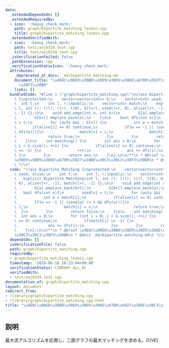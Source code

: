 ```yaml
---
data:
  _extendedDependsOn: []
  _extendedRequiredBy:
  - icon: ':heavy_check_mark:'
    path: graph/bipartite_matching_lexmin.cpp
    title: graph/bipartite_matching_lexmin.cpp
  _extendedVerifiedWith:
  - icon: ':heavy_check_mark:'
    path: test/aoj0334.test.cpp
    title: test/aoj0334.test.cpp
  _isVerificationFailed: false
  _pathExtension: cpp
  _verificationStatusIcon: ':heavy_check_mark:'
  attributes:
    _deprecated_at_docs: _md/bipartite_matching.md
    document_title: "\u4E8C\u90E8\u30B0\u30E9\u30D5\u306E\u6700\u5927\u30DE\u30C3\u30C1\
      \u30F3\u30B0"
    links: []
  bundledCode: "#line 1 \"graph/bipartite_matching.cpp\"\nclass Bipartite_Matching\
    \ {\nprotected:\n    vector<vector<int>> G;\n    vector<int> used, alive;\n  \
    \  int t;\n    int l, r;\npublic:\n    vector<int> match;\n    explicit Bipartite_Matching(int\
    \ l, int r): l(l), r(r), t(0), G(l+r), used(l+r, 0), alive(l+r, -1), match(l+r,\
    \ -1) {};\n\n    void add_edge(int a, int b){\n        G[a].emplace_back(b+l);\n\
    \        G[b+l].emplace_back(a);\n    }\n\n    bool dfs(int x){\n        used[x]\
    \ = t;\n        for (auto &&i : G[x]) {\n            int w = match[i];\n     \
    \       if(alive[i] == 0) continue;\n            if(w == -1 || (used[w] != t &&\
    \ dfs(w))){\n                match[x] = i;\n                match[i] = x;\n  \
    \              return true;\n            }\n        }\n        return false;\n\
    \    }\n\n    int matching() {\n        int ans = 0;\n        for (int i = 0;\
    \ i < G.size(); ++i) {\n            if(alive[i] == 0) continue;\n            if(match[i]\
    \ == -1) {\n                ++t;\n                ans += dfs(i);\n           \
    \ }\n        }\n        return ans;\n    }\n};\n\n/**\n * @brief \u4E8C\u90E8\u30B0\
    \u30E9\u30D5\u306E\u6700\u5927\u30DE\u30C3\u30C1\u30F3\u30B0\n * @docs _md/bipartite_matching.md\n\
    \ */\n"
  code: "class Bipartite_Matching {\nprotected:\n    vector<vector<int>> G;\n    vector<int>\
    \ used, alive;\n    int t;\n    int l, r;\npublic:\n    vector<int> match;\n \
    \   explicit Bipartite_Matching(int l, int r): l(l), r(r), t(0), G(l+r), used(l+r,\
    \ 0), alive(l+r, -1), match(l+r, -1) {};\n\n    void add_edge(int a, int b){\n\
    \        G[a].emplace_back(b+l);\n        G[b+l].emplace_back(a);\n    }\n\n \
    \   bool dfs(int x){\n        used[x] = t;\n        for (auto &&i : G[x]) {\n\
    \            int w = match[i];\n            if(alive[i] == 0) continue;\n    \
    \        if(w == -1 || (used[w] != t && dfs(w))){\n                match[x] =\
    \ i;\n                match[i] = x;\n                return true;\n          \
    \  }\n        }\n        return false;\n    }\n\n    int matching() {\n      \
    \  int ans = 0;\n        for (int i = 0; i < G.size(); ++i) {\n            if(alive[i]\
    \ == 0) continue;\n            if(match[i] == -1) {\n                ++t;\n  \
    \              ans += dfs(i);\n            }\n        }\n        return ans;\n\
    \    }\n};\n\n/**\n * @brief \u4E8C\u90E8\u30B0\u30E9\u30D5\u306E\u6700\u5927\u30DE\
    \u30C3\u30C1\u30F3\u30B0\n * @docs _md/bipartite_matching.md\n */\n"
  dependsOn: []
  isVerificationFile: false
  path: graph/bipartite_matching.cpp
  requiredBy:
  - graph/bipartite_matching_lexmin.cpp
  timestamp: '2020-06-18 18:23:04+09:00'
  verificationStatus: LIBRARY_ALL_AC
  verifiedWith:
  - test/aoj0334.test.cpp
documentation_of: graph/bipartite_matching.cpp
layout: document
redirect_from:
- /library/graph/bipartite_matching.cpp
- /library/graph/bipartite_matching.cpp.html
title: "\u4E8C\u90E8\u30B0\u30E9\u30D5\u306E\u6700\u5927\u30DE\u30C3\u30C1\u30F3\u30B0"
---
```

## 説明
最大流アルゴリズムを応用し、二部グラフの最大マッチングを求める。$O(VE)$

